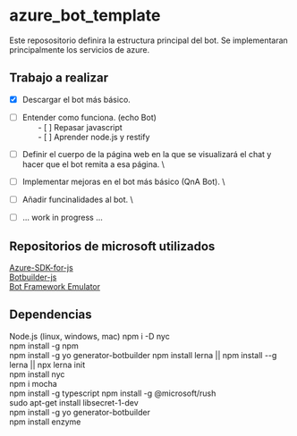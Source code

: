 # azure_bot_template
Este reposositorio definira la estructura principal del bot. Se implementaran principalmente los servicios de azure. 
 
## Trabajo a realizar
- [x] Descargar el bot más básico.
- [ ] Entender como funciona. (echo Bot) \
&nbsp;&nbsp;&nbsp;&nbsp;&nbsp;&nbsp; - [ ] Repasar javascript \
&nbsp;&nbsp;&nbsp;&nbsp;&nbsp;&nbsp; - [ ] Aprender node.js y restify
- [ ] Definir el cuerpo de la página web en la que se visualizará el chat y hacer que el bot remita a esa página. \
- [ ] Implementar mejoras en el bot más básico (QnA Bot). \
- [ ] Añadir funcinalidades al bot. \
- [ ] ... work in progress ... 


## Repositorios de microsoft utilizados
[Azure-SDK-for-js](https://github.com/Azure/azure-sdk-for-js)\
[Botbuilder-js](https://github.com/Microsoft/botbuilder-js)\
[Bot Framework Emulator](https://github.com/microsoft/BotFramework-Emulator)

## Dependencias
Node.js (linux, windows, mac)
npm i -D nyc\
npm install -g npm\
npm install -g yo generator-botbuilder
npm install lerna || npm install --g lerna || npx lerna init\
npm install nyc\
npm i mocha\
npm install -g typescript
npm install -g @microsoft/rush\
sudo apt-get install libsecret-1-dev\
npm install -g yo generator-botbuilder\
npm install enzyme


